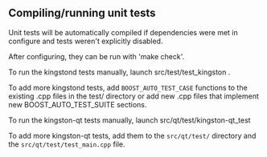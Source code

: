 Compiling/running unit tests
------------------------------------

Unit tests will be automatically compiled if dependencies were met in configure
and tests weren't explicitly disabled.

After configuring, they can be run with 'make check'.

To run the kingstond tests manually, launch src/test/test_kingston .

To add more kingstond tests, add `BOOST_AUTO_TEST_CASE` functions to the existing
.cpp files in the test/ directory or add new .cpp files that
implement new BOOST_AUTO_TEST_SUITE sections.

To run the kingston-qt tests manually, launch src/qt/test/kingston-qt_test

To add more kingston-qt tests, add them to the `src/qt/test/` directory and
the `src/qt/test/test_main.cpp` file.
